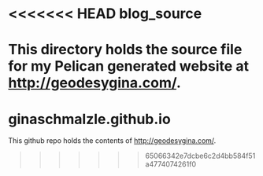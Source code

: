 <<<<<<< HEAD
blog_source
===========

This directory holds the source file for my Pelican generated website at <http://geodesygina.com/>.
=======
ginaschmalzle.github.io
=======================

This github repo holds the contents of <http://geodesygina.com/>. 
>>>>>>> 65066342e7dcbe6c2d4bb584f51a4774074261f0
